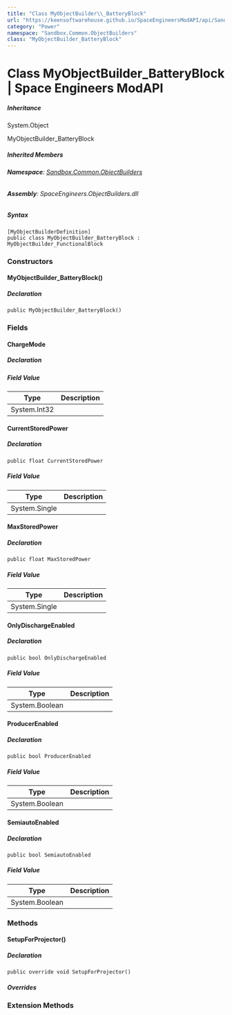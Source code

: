 ```yaml
---
title: "Class MyObjectBuilder\\_BatteryBlock"
url: "https://keensoftwarehouse.github.io/SpaceEngineersModAPI/api/Sandbox.Common.ObjectBuilders.MyObjectBuilder_BatteryBlock.html"
category: "Power"
namespace: "Sandbox.Common.ObjectBuilders"
class: "MyObjectBuilder_BatteryBlock"
---
```


# Class MyObjectBuilder\_BatteryBlock | Space Engineers ModAPI

##### Inheritance

System.Object

MyObjectBuilder\_BatteryBlock

##### Inherited Members

###### **Namespace**: [Sandbox.Common.ObjectBuilders](https://keensoftwarehouse.github.io/SpaceEngineersModAPI/api/Sandbox.Common.ObjectBuilders.html)

###### **Assembly**: SpaceEngineers.ObjectBuilders.dll

##### Syntax

```
[MyObjectBuilderDefinition]
public class MyObjectBuilder_BatteryBlock : MyObjectBuilder_FunctionalBlock
```

### Constructors

#### MyObjectBuilder\_BatteryBlock()

##### Declaration

```
public MyObjectBuilder_BatteryBlock()
```

### Fields

#### ChargeMode

##### Declaration

##### Field Value

| Type | Description |
| --- | --- |
| System.Int32 |     |

#### CurrentStoredPower

##### Declaration

```
public float CurrentStoredPower
```

##### Field Value

| Type | Description |
| --- | --- |
| System.Single |     |

#### MaxStoredPower

##### Declaration

```
public float MaxStoredPower
```

##### Field Value

| Type | Description |
| --- | --- |
| System.Single |     |

#### OnlyDischargeEnabled

##### Declaration

```
public bool OnlyDischargeEnabled
```

##### Field Value

| Type | Description |
| --- | --- |
| System.Boolean |     |

#### ProducerEnabled

##### Declaration

```
public bool ProducerEnabled
```

##### Field Value

| Type | Description |
| --- | --- |
| System.Boolean |     |

#### SemiautoEnabled

##### Declaration

```
public bool SemiautoEnabled
```

##### Field Value

| Type | Description |
| --- | --- |
| System.Boolean |     |

### Methods

#### SetupForProjector()

##### Declaration

```
public override void SetupForProjector()
```

##### Overrides

### Extension Methods
